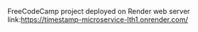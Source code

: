 FreeCodeCamp project
deployed on Render
web server link:https://timestamp-microservice-lth1.onrender.com/
